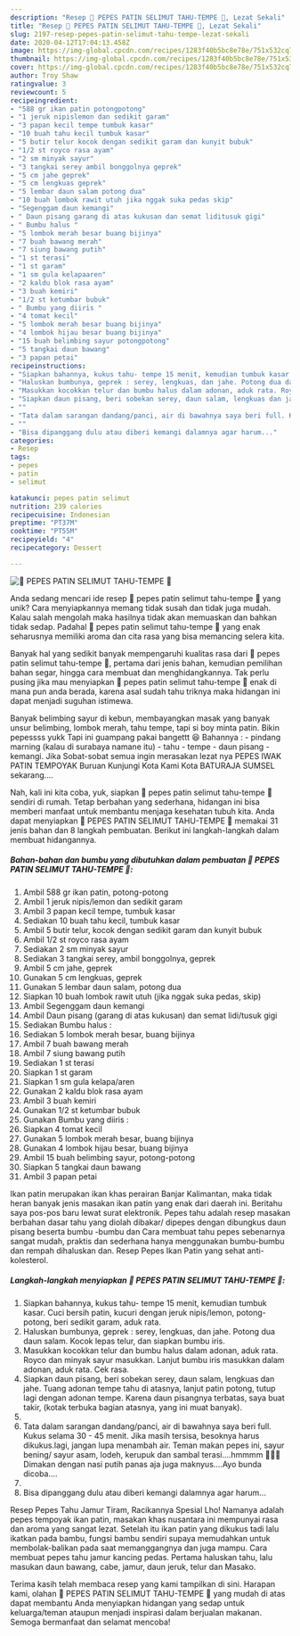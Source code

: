 ```yaml
---
description: "Resep 💝 PEPES PATIN SELIMUT TAHU-TEMPE 💝, Lezat Sekali"
title: "Resep 💝 PEPES PATIN SELIMUT TAHU-TEMPE 💝, Lezat Sekali"
slug: 2197-resep-pepes-patin-selimut-tahu-tempe-lezat-sekali
date: 2020-04-12T17:04:13.458Z
image: https://img-global.cpcdn.com/recipes/1283f40b5bc8e78e/751x532cq70/💝-pepes-patin-selimut-tahu-tempe-💝-foto-resep-utama.jpg
thumbnail: https://img-global.cpcdn.com/recipes/1283f40b5bc8e78e/751x532cq70/💝-pepes-patin-selimut-tahu-tempe-💝-foto-resep-utama.jpg
cover: https://img-global.cpcdn.com/recipes/1283f40b5bc8e78e/751x532cq70/💝-pepes-patin-selimut-tahu-tempe-💝-foto-resep-utama.jpg
author: Troy Shaw
ratingvalue: 3
reviewcount: 5
recipeingredient:
- "588 gr ikan patin potongpotong"
- "1 jeruk nipislemon dan sedikit garam"
- "3 papan kecil tempe tumbuk kasar"
- "10 buah tahu kecil tumbuk kasar"
- "5 butir telur kocok dengan sedikit garam dan kunyit bubuk"
- "1/2 st royco rasa ayam"
- "2 sm minyak sayur"
- "3 tangkai serey ambil bonggolnya geprek"
- "5 cm jahe geprek"
- "5 cm lengkuas geprek"
- "5 lembar daun salam potong dua"
- "10 buah lombok rawit utuh jika nggak suka pedas skip"
- "Segenggam daun kemangi"
- " Daun pisang garang di atas kukusan dan semat liditusuk gigi"
- " Bumbu halus "
- "5 lombok merah besar buang bijinya"
- "7 buah bawang merah"
- "7 siung bawang putih"
- "1 st terasi"
- "1 st garam"
- "1 sm gula kelapaaren"
- "2 kaldu blok rasa ayam"
- "3 buah kemiri"
- "1/2 st ketumbar bubuk"
- " Bumbu yang diiris "
- "4 tomat kecil"
- "5 lombok merah besar buang bijinya"
- "4 lombok hijau besar buang bijinya"
- "15 buah belimbing sayur potongpotong"
- "5 tangkai daun bawang"
- "3 papan petai"
recipeinstructions:
- "Siapkan bahannya, kukus tahu- tempe 15 menit, kemudian tumbuk kasar. Cuci bersih patin, kucuri dengan jeruk nipis/lemon, potong-potong, beri sedikit garam, aduk rata."
- "Haluskan bumbunya, geprek : serey, lengkuas, dan jahe. Potong dua daun salam. Kocok lepas telur, dan siapkan bumbu iris."
- "Masukkan kocokkan telur dan bumbu halus dalam adonan, aduk rata. Royco dan minyak sayur masukkan. Lanjut bumbu iris masukkan dalam adonan, aduk rata. Cek rasa."
- "Siapkan daun pisang, beri sobekan serey, daun salam, lengkuas dan jahe. Tuang adonan tempe tahu di atasnya, lanjut patin potong, tutup lagi dengan adonan tempe. Karena daun pisangnya terbatas, saya buat takir, (kotak terbuka bagian atasnya, yang ini muat banyak)."
- ""
- "Tata dalam sarangan dandang/panci, air di bawahnya saya beri full. Kukus selama 30 - 45 menit. Jika masih tersisa, besoknya harus dikukus.lagi, jangan lupa menambah air. Teman makan pepes ini, sayur bening/ sayur asam, lodeh, kerupuk dan sambal terasi....hmmmm 🤤🤤🤤 Dimakan dengan nasi putih panas aja juga maknyus....Ayo bunda dicoba...."
- ""
- "Bisa dipanggang dulu atau diberi kemangi dalamnya agar harum..."
categories:
- Resep
tags:
- pepes
- patin
- selimut

katakunci: pepes patin selimut 
nutrition: 239 calories
recipecuisine: Indonesian
preptime: "PT37M"
cooktime: "PT55M"
recipeyield: "4"
recipecategory: Dessert

---
```



![💝 PEPES PATIN SELIMUT TAHU-TEMPE 💝](https://img-global.cpcdn.com/recipes/1283f40b5bc8e78e/751x532cq70/💝-pepes-patin-selimut-tahu-tempe-💝-foto-resep-utama.jpg)

Anda sedang mencari ide resep 💝 pepes patin selimut tahu-tempe 💝 yang unik? Cara menyiapkannya memang tidak susah dan tidak juga mudah. Kalau salah mengolah maka hasilnya tidak akan memuaskan dan bahkan tidak sedap. Padahal 💝 pepes patin selimut tahu-tempe 💝 yang enak seharusnya memiliki aroma dan cita rasa yang bisa memancing selera kita.

Banyak hal yang sedikit banyak mempengaruhi kualitas rasa dari 💝 pepes patin selimut tahu-tempe 💝, pertama dari jenis bahan, kemudian pemilihan bahan segar, hingga cara membuat dan menghidangkannya. Tak perlu pusing jika mau menyiapkan 💝 pepes patin selimut tahu-tempe 💝 enak di mana pun anda berada, karena asal sudah tahu triknya maka hidangan ini dapat menjadi suguhan istimewa.

Banyak belimbing sayur di kebun, membayangkan masak yang banyak unsur belimbing, lombok merah, tahu tempe, tapi si boy minta patin. Bikin pepessss yukk Tapi ini guampang pakai bangettt 😆 Bahannya : - pindang marning (kalau di surabaya namane itu) - tahu - tempe - daun pisang - kemangi. Jika Sobat-sobat semua ingin merasakan lezat nya PEPES IWAK PATIN TEMPOYAK Buruan Kunjungi Kota Kami Kota BATURAJA SUMSEL sekarang….


Nah, kali ini kita coba, yuk, siapkan 💝 pepes patin selimut tahu-tempe 💝 sendiri di rumah. Tetap berbahan yang sederhana, hidangan ini bisa memberi manfaat untuk membantu menjaga kesehatan tubuh kita. Anda dapat menyiapkan 💝 PEPES PATIN SELIMUT TAHU-TEMPE 💝 memakai 31 jenis bahan dan 8 langkah pembuatan. Berikut ini langkah-langkah dalam membuat hidangannya.

<!--inarticleads1-->

##### Bahan-bahan dan bumbu yang dibutuhkan dalam pembuatan 💝 PEPES PATIN SELIMUT TAHU-TEMPE 💝:

1. Ambil 588 gr ikan patin, potong-potong
1. Ambil 1 jeruk nipis/lemon dan sedikit garam
1. Ambil 3 papan kecil tempe, tumbuk kasar
1. Sediakan 10 buah tahu kecil, tumbuk kasar
1. Ambil 5 butir telur, kocok dengan sedikit garam dan kunyit bubuk
1. Ambil 1/2 st royco rasa ayam
1. Sediakan 2 sm minyak sayur
1. Sediakan 3 tangkai serey, ambil bonggolnya, geprek
1. Ambil 5 cm jahe, geprek
1. Gunakan 5 cm lengkuas, geprek
1. Gunakan 5 lembar daun salam, potong dua
1. Siapkan 10 buah lombok rawit utuh (jika nggak suka pedas, skip)
1. Ambil Segenggam daun kemangi
1. Ambil  Daun pisang (garang di atas kukusan) dan semat lidi/tusuk gigi
1. Sediakan  Bumbu halus :
1. Sediakan 5 lombok merah besar, buang bijinya
1. Ambil 7 buah bawang merah
1. Ambil 7 siung bawang putih
1. Sediakan 1 st terasi
1. Siapkan 1 st garam
1. Siapkan 1 sm gula kelapa/aren
1. Gunakan 2 kaldu blok rasa ayam
1. Ambil 3 buah kemiri
1. Gunakan 1/2 st ketumbar bubuk
1. Gunakan  Bumbu yang diiris :
1. Siapkan 4 tomat kecil
1. Gunakan 5 lombok merah besar, buang bijinya
1. Gunakan 4 lombok hijau besar, buang bijinya
1. Ambil 15 buah belimbing sayur, potong-potong
1. Siapkan 5 tangkai daun bawang
1. Ambil 3 papan petai


Ikan patin merupakan ikan khas perairan Banjar Kalimantan, maka tidak heran banyak jenis masakan ikan patin yang enak dari daerah ini. Beritahu saya pos-pos baru lewat surat elektronik. Pepes tahu adalah resep masakan berbahan dasar tahu yang diolah dibakar/ dipepes dengan dibungkus daun pisang beserta bumbu -bumbu dan Cara membuat tahu pepes sebenarnya sangat mudah, praktis dan sederhana hanya menggunakan bumbu-bumbu dan rempah dihaluskan dan. Resep Pepes Ikan Patin yang sehat anti-kolesterol. 

<!--inarticleads2-->

##### Langkah-langkah menyiapkan 💝 PEPES PATIN SELIMUT TAHU-TEMPE 💝:

1. Siapkan bahannya, kukus tahu- tempe 15 menit, kemudian tumbuk kasar. Cuci bersih patin, kucuri dengan jeruk nipis/lemon, potong-potong, beri sedikit garam, aduk rata.
1. Haluskan bumbunya, geprek : serey, lengkuas, dan jahe. Potong dua daun salam. Kocok lepas telur, dan siapkan bumbu iris.
1. Masukkan kocokkan telur dan bumbu halus dalam adonan, aduk rata. Royco dan minyak sayur masukkan. Lanjut bumbu iris masukkan dalam adonan, aduk rata. Cek rasa.
1. Siapkan daun pisang, beri sobekan serey, daun salam, lengkuas dan jahe. Tuang adonan tempe tahu di atasnya, lanjut patin potong, tutup lagi dengan adonan tempe. Karena daun pisangnya terbatas, saya buat takir, (kotak terbuka bagian atasnya, yang ini muat banyak).
1. 
1. Tata dalam sarangan dandang/panci, air di bawahnya saya beri full. Kukus selama 30 - 45 menit. Jika masih tersisa, besoknya harus dikukus.lagi, jangan lupa menambah air. Teman makan pepes ini, sayur bening/ sayur asam, lodeh, kerupuk dan sambal terasi....hmmmm 🤤🤤🤤 Dimakan dengan nasi putih panas aja juga maknyus....Ayo bunda dicoba....
1. 
1. Bisa dipanggang dulu atau diberi kemangi dalamnya agar harum...


Resep Pepes Tahu Jamur Tiram, Racikannya Spesial Lho! Namanya adalah pepes tempoyak ikan patin, masakan khas nusantara ini mempunyai rasa dan aroma yang sangat lezat. Setelah itu ikan patin yang dikukus tadi lalu ikatkan pada bambu, fungsi bambu sendiri supaya memudahkan untuk membolak-balikan pada saat memanggangnya dan juga mampu. Cara membuat pepes tahu jamur kancing pedas. Pertama haluskan tahu, lalu masukan daun bawang, cabe, jamur, daun jeruk, telur dan Masako. 

Terima kasih telah membaca resep yang kami tampilkan di sini. Harapan kami, olahan 💝 PEPES PATIN SELIMUT TAHU-TEMPE 💝 yang mudah di atas dapat membantu Anda menyiapkan hidangan yang sedap untuk keluarga/teman ataupun menjadi inspirasi dalam berjualan makanan. Semoga bermanfaat dan selamat mencoba!

